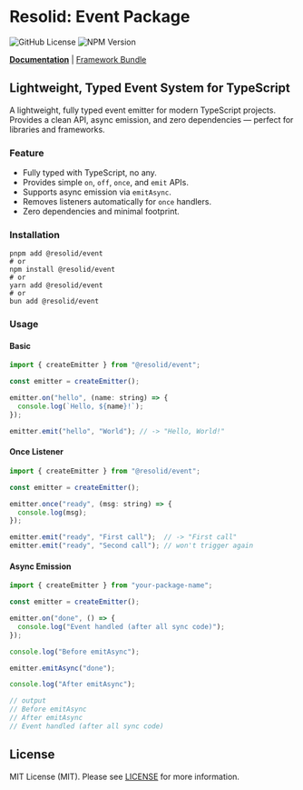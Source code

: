 # Resolid: Event Package

![GitHub License](https://img.shields.io/github/license/resolid/framework)
![NPM Version](https://img.shields.io/npm/v/%40resolid/event)

<b>[Documentation](https://www.resolid.tech/docs/event)</b> | [Framework Bundle](https://github.com/resolid/framework)

## Lightweight, Typed Event System for TypeScript

A lightweight, fully typed event emitter for modern TypeScript projects.
Provides a clean API, async emission, and zero dependencies — perfect for libraries and frameworks.

### Feature

- Fully typed with TypeScript, no any.
- Provides simple `on`, `off`, `once`, and `emit` APIs.
- Supports async emission via `emitAsync`.
- Removes listeners automatically for `once` handlers.
- Zero dependencies and minimal footprint.

### Installation

```shell
pnpm add @resolid/event
# or
npm install @resolid/event
# or
yarn add @resolid/event
# or
bun add @resolid/event
```

### Usage

#### Basic

```js
import { createEmitter } from "@resolid/event";

const emitter = createEmitter();

emitter.on("hello", (name: string) => {
  console.log(`Hello, ${name}!`);
});

emitter.emit("hello", "World"); // -> "Hello, World!"
```

#### Once Listener

```js
import { createEmitter } from "@resolid/event";

const emitter = createEmitter();

emitter.once("ready", (msg: string) => {
  console.log(msg);
});

emitter.emit("ready", "First call");  // -> "First call"
emitter.emit("ready", "Second call"); // won't trigger again
```

#### Async Emission

```js
import { createEmitter } from "your-package-name";

const emitter = createEmitter();

emitter.on("done", () => {
  console.log("Event handled (after all sync code)");
});

console.log("Before emitAsync");

emitter.emitAsync("done");

console.log("After emitAsync");

// output
// Before emitAsync
// After emitAsync
// Event handled (after all sync code)
```

## License

MIT License (MIT). Please see [LICENSE](./LICENSE) for more information.

